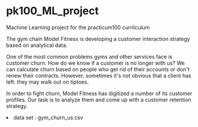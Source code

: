 # pk100_ML_project
Machine Learning project for the practicum100 currilculum

<div>
The gym chain Model Fitness is developing a customer interaction strategy based on analytical data.

One of the most common problems gyms and other services face is customer churn. How do we know if a customer is no longer with us? We can calculate churn based on people who get rid of their accounts or don't renew their contracts. However, sometimes it's not obvious that a client has left: they may walk out on tiptoes.

In order to fight churn, Model Fitness has digitized a number of its customer profiles. Our task is to analyze them and come up with a customer retention strategy.
</div>

<li>data set : gym_churn_us.csv </li>
